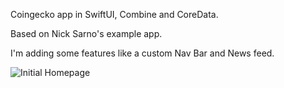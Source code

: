 Coingecko app in SwiftUI, Combine and CoreData.

Based on Nick Sarno's example app.

I'm adding some features like a custom Nav Bar and News feed.

![Initial Homepage](https://i.imgur.com/3XHzC7M.png)
